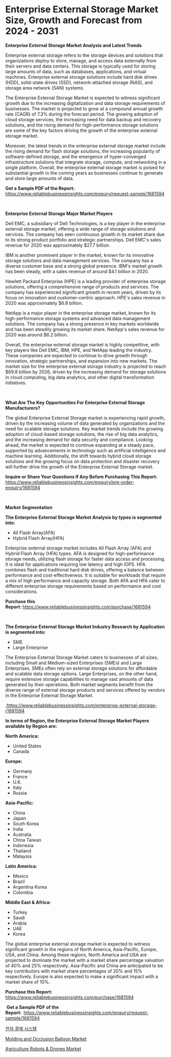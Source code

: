 <p><h1>Enterprise External Storage Market Size, Growth and Forecast from 2024 - 2031</h1></p><p><strong>Enterprise External Storage Market Analysis and Latest Trends</strong></p>
<p><p>Enterprise external storage refers to the storage devices and solutions that organizations deploy to store, manage, and access data externally from their servers and data centers. This storage is typically used for storing large amounts of data, such as databases, applications, and virtual machines. Enterprise external storage solutions include hard disk drives (HDD), solid-state drives (SSD), network-attached storage (NAS), and storage area network (SAN) systems.</p><p>The Enterprise External Storage Market is expected to witness significant growth due to the increasing digitalization and data storage requirements of businesses. The market is projected to grow at a compound annual growth rate (CAGR) of 7.3% during the forecast period. The growing adoption of cloud storage services, the increasing need for data backup and recovery solutions, and the rising demand for high-performance storage solutions are some of the key factors driving the growth of the enterprise external storage market.</p><p>Moreover, the latest trends in the enterprise external storage market include the rising demand for flash storage solutions, the increasing popularity of software-defined storage, and the emergence of hyper-converged infrastructure solutions that integrate storage, compute, and networking in a single platform. Overall, the enterprise external storage market is poised for substantial growth in the coming years as businesses continue to generate and store large amounts of data.</p></p>
<p><strong>Get a Sample PDF of the Report:&nbsp;</strong> <a href="https://www.reliablebusinessinsights.com/enquiry/request-sample/1681594">https://www.reliablebusinessinsights.com/enquiry/request-sample/1681594</a></p>
<p>&nbsp;</p>
<p><strong>Enterprise External Storage Major Market Players</strong></p>
<p><p>Dell EMC, a subsidiary of Dell Technologies, is a key player in the enterprise external storage market, offering a wide range of storage solutions and services. The company has seen continuous growth in its market share due to its strong product portfolio and strategic partnerships. Dell EMC's sales revenue for 2020 was approximately $27.7 billion.</p><p>IBM is another prominent player in the market, known for its innovative storage solutions and data management services. The company has a diverse customer base and a strong global presence. IBM's market growth has been steady, with a sales revenue of around $4.1 billion in 2020.</p><p>Hewlett Packard Enterprise (HPE) is a leading provider of enterprise storage solutions, offering a comprehensive range of products and services. The company has experienced significant growth in recent years, driven by its focus on innovation and customer-centric approach. HPE's sales revenue in 2020 was approximately $6.8 billion.</p><p>NetApp is a major player in the enterprise storage market, known for its high-performance storage systems and advanced data management solutions. The company has a strong presence in key markets worldwide and has been steadily growing its market share. NetApp's sales revenue for 2020 was around $6.2 billion.</p><p>Overall, the enterprise external storage market is highly competitive, with key players like Dell EMC, IBM, HPE, and NetApp leading the industry. These companies are expected to continue to drive growth through innovation, strategic partnerships, and expansion into new markets. The market size for the enterprise external storage industry is projected to reach $69.8 billion by 2026, driven by the increasing demand for storage solutions in cloud computing, big data analytics, and other digital transformation initiatives.</p></p>
<p>&nbsp;</p>
<p><strong>What Are The Key Opportunities For Enterprise External Storage Manufacturers?</strong></p>
<p><p>The global Enterprise External Storage market is experiencing rapid growth, driven by the increasing volume of data generated by organizations and the need for scalable storage solutions. Key market trends include the growing adoption of cloud-based storage solutions, the rise of big data analytics, and the increasing demand for data security and compliance. Looking ahead, the market is expected to continue expanding at a steady pace, supported by advancements in technology such as artificial intelligence and machine learning. Additionally, the shift towards hybrid cloud storage solutions and the growing focus on data protection and disaster recovery will further drive the growth of the Enterprise External Storage market.</p></p>
<p><strong>Inquire or Share Your Questions If Any Before Purchasing This Report:</strong> <a href="https://www.reliablebusinessinsights.com/enquiry/pre-order-enquiry/1681594">https://www.reliablebusinessinsights.com/enquiry/pre-order-enquiry/1681594</a></p>
<p>&nbsp;</p>
<p><strong>Market Segmentation</strong></p>
<p><strong>The Enterprise External Storage Market Analysis by types is segmented into:</strong></p>
<p><ul><li>All Flash Array(AFA)</li><li>Hybrid Flash Array(HFA)</li></ul></p>
<p><p>Enterprise external storage market includes All Flash Array (AFA) and Hybrid Flash Array (HFA) types. AFA is designed for high-performance storage needs, utilizing flash storage for faster data access and processing. It is ideal for applications requiring low latency and high IOPS. HFA combines flash and traditional hard disk drives, offering a balance between performance and cost-effectiveness. It is suitable for workloads that require a mix of high performance and capacity storage. Both AFA and HFA cater to different enterprise storage requirements based on performance and cost considerations.</p></p>
<p><strong>Purchase this Report:&nbsp;</strong><a href="https://www.reliablebusinessinsights.com/purchase/1681594">https://www.reliablebusinessinsights.com/purchase/1681594</a></p>
<p>&nbsp;</p>
<p><strong>The Enterprise External Storage Market Industry Research by Application is segmented into:</strong></p>
<p><ul><li>SME</li><li>Large Enterprise</li></ul></p>
<p><p>The Enterprise External Storage Market caters to businesses of all sizes, including Small and Medium-sized Enterprises (SMEs) and Large Enterprises. SMEs often rely on external storage solutions for affordable and scalable data storage options. Large Enterprises, on the other hand, require extensive storage capabilities to manage vast amounts of data generated by their operations. Both market segments benefit from the diverse range of external storage products and services offered by vendors in the Enterprise External Storage Market.</p></p>
<p><a href="https://www.reliablebusinessinsights.com/enterprise-external-storage-r1681594">&nbsp;https://www.reliablebusinessinsights.com/enterprise-external-storage-r1681594</a></p>
<p><strong>In terms of Region, the Enterprise External Storage Market Players available by Region are:</strong></p>
<p>
    <p> <strong> North America: </strong>
        <ul>
            <li>United States</li>
            <li>Canada</li>
        </ul>
        </p> 
    <p> <strong> Europe: </strong>
        <ul>
            <li>Germany</li>
            <li>France</li>
            <li>U.K.</li>
            <li>Italy</li>
            <li>Russia</li>
        </ul>
        </p> 
    <p> <strong> Asia-Pacific: </strong>
        <ul>
            <li>China</li>
            <li>Japan</li>
            <li>South Korea</li>
            <li>India</li>
            <li>Australia</li>
            <li>China Taiwan</li>
            <li>Indonesia</li>
            <li>Thailand</li>
            <li>Malaysia</li>
        </ul>
        </p> 
    <p> <strong> Latin America: </strong>
        <ul>
            <li>Mexico</li>
            <li>Brazil</li>
            <li>Argentina Korea</li>
            <li>Colombia</li>
        </ul>
        </p> 
    <p> <strong> Middle East & Africa: </strong>
        <ul>
            <li>Turkey</li>
            <li>Saudi</li>
            <li>Arabia</li>
            <li>UAE</li>
            <li>Korea</li>
        </ul>
    </p>
    </p>
<p><p>The global enterprise external storage market is expected to witness significant growth in the regions of North America, Asia-Pacific, Europe, USA, and China. Among these regions, North America and USA are projected to dominate the market with a market share percentage valuation of 40% and 25% respectively. Asia-Pacific and China are anticipated to be key contributors with market share percentages of 20% and 15% respectively. Europe is also expected to make a significant impact with a market share of 10%.</p></p>
<p><strong>Purchase this Report: </strong><a href="https://www.reliablebusinessinsights.com/purchase/1681594">https://www.reliablebusinessinsights.com/purchase/1681594</a></p>
<p>&nbsp;<strong>Get a Sample PDF of the Report:&nbsp;&nbsp;</strong><a href="https://www.reliablebusinessinsights.com/enquiry/request-sample/1681594">https://www.reliablebusinessinsights.com/enquiry/request-sample/1681594</a></p>
<p><strong></strong></p>
<p><p><a href="https://github.com/Penelolack456456/Market-Research-Report-List-2/blob/main/295462592053.md">전자 결제 시스템</a></p><p><a href="https://view.publitas.com/reportprime-1/molding-and-occlusion-balloon-market-comprehensive-assessment-by-type-application-and-geography/">Molding and Occlusion Balloon Market</a></p><p><a href="https://view.publitas.com/reportprime-1/agriculture-robots-drones-market-trends-and-market-analysis-forecasted-for-period-2024-2031/">Agriculture Robots & Drones Market</a></p></p>